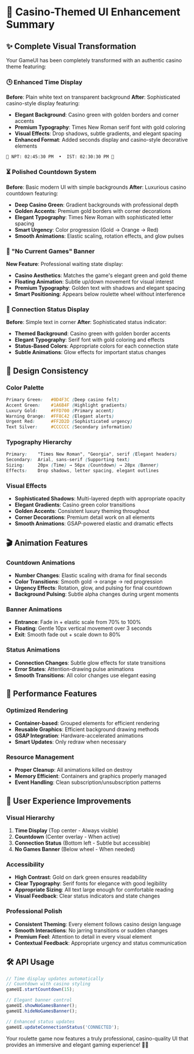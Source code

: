 # 🎰 Casino-Themed UI Enhancement Summary

## ✨ Complete Visual Transformation

Your GameUI has been completely transformed with an authentic casino theme featuring:

### 🕒 **Enhanced Time Display**
**Before**: Plain white text on transparent background
**After**: Sophisticated casino-style display featuring:
- **Elegant Background**: Casino green with golden borders and corner accents
- **Premium Typography**: Times New Roman serif font with gold coloring
- **Visual Effects**: Drop shadows, subtle gradients, and elegant spacing
- **Enhanced Format**: Added seconds display and casino-style decorative elements

```
🎰 NPT: 02:45:30 PM  •  IST: 02:30:30 PM 🎰
```

### ⏳ **Polished Countdown System**
**Before**: Basic modern UI with simple backgrounds
**After**: Luxurious casino countdown featuring:
- **Deep Casino Green**: Gradient backgrounds with professional depth
- **Golden Accents**: Premium gold borders with corner decorations
- **Elegant Typography**: Times New Roman with sophisticated letter spacing
- **Smart Urgency**: Color progression (Gold → Orange → Red)
- **Smooth Animations**: Elastic scaling, rotation effects, and glow pulses

### 🚫 **"No Current Games" Banner**
**New Feature**: Professional waiting state display:
- **Casino Aesthetics**: Matches the game's elegant green and gold theme
- **Floating Animation**: Subtle up/down movement for visual interest
- **Premium Typography**: Golden text with shadows and elegant spacing
- **Smart Positioning**: Appears below roulette wheel without interference

### 📡 **Connection Status Display**
**Before**: Simple text in corner
**After**: Sophisticated status indicator:
- **Themed Background**: Casino green with golden border accents
- **Elegant Typography**: Serif font with gold coloring and effects
- **Status-Based Colors**: Appropriate colors for each connection state
- **Subtle Animations**: Glow effects for important status changes

## 🎨 Design Consistency

### **Color Palette**
```css
Primary Green:   #0D4F3C (Deep casino felt)
Accent Green:    #1A6B4F (Highlight gradients)
Luxury Gold:     #FFD700 (Primary accent)
Warning Orange:  #FF8C42 (Elegant alerts)
Urgent Red:      #FF2D2D (Sophisticated urgency)
Text Silver:     #CCCCCC (Secondary information)
```

### **Typography Hierarchy**
```css
Primary:    "Times New Roman", "Georgia", serif (Elegant headers)
Secondary:  Arial, sans-serif (Supporting text)
Sizing:     20px (Time) → 56px (Countdown) → 28px (Banner)
Effects:    Drop shadows, letter spacing, elegant outlines
```

### **Visual Effects**
- **Sophisticated Shadows**: Multi-layered depth with appropriate opacity
- **Elegant Gradients**: Casino green color transitions
- **Golden Accents**: Consistent luxury theming throughout
- **Corner Decorations**: Premium detail work on all elements
- **Smooth Animations**: GSAP-powered elastic and dramatic effects

## 🎬 Animation Features

### **Countdown Animations**
- **Number Changes**: Elastic scaling with drama for final seconds
- **Color Transitions**: Smooth gold → orange → red progression
- **Urgency Effects**: Rotation, glow, and pulsing for final countdown
- **Background Pulsing**: Subtle alpha changes during urgent moments

### **Banner Animations**
- **Entrance**: Fade in + elastic scale from 70% to 100%
- **Floating**: Gentle 10px vertical movement over 3 seconds
- **Exit**: Smooth fade out + scale down to 80%

### **Status Animations**
- **Connection Changes**: Subtle glow effects for state transitions
- **Error States**: Attention-drawing pulse animations
- **Smooth Transitions**: All color changes use elegant easing

## 🚀 Performance Features

### **Optimized Rendering**
- **Container-based**: Grouped elements for efficient rendering
- **Reusable Graphics**: Efficient background drawing methods
- **GSAP Integration**: Hardware-accelerated animations
- **Smart Updates**: Only redraw when necessary

### **Resource Management**
- **Proper Cleanup**: All animations killed on destroy
- **Memory Efficient**: Containers and graphics properly managed
- **Event Handling**: Clean subscription/unsubscription patterns

## 🎯 User Experience Improvements

### **Visual Hierarchy**
1. **Time Display** (Top center - Always visible)
2. **Countdown** (Center overlay - When active)
3. **Connection Status** (Bottom left - Subtle but accessible)
4. **No Games Banner** (Below wheel - When needed)

### **Accessibility**
- **High Contrast**: Gold on dark green ensures readability
- **Clear Typography**: Serif fonts for elegance with good legibility
- **Appropriate Sizing**: All text large enough for comfortable reading
- **Visual Feedback**: Clear status indicators and state changes

### **Professional Polish**
- **Consistent Theming**: Every element follows casino design language
- **Smooth Interactions**: No jarring transitions or sudden changes
- **Premium Feel**: Attention to detail in every visual element
- **Contextual Feedback**: Appropriate urgency and status communication

## 🛠️ API Usage

```typescript
// Time display updates automatically
// Countdown with casino styling
gameUI.startCountdown(15);

// Elegant banner control
gameUI.showNoGamesBanner();
gameUI.hideNoGamesBanner();

// Enhanced status updates
gameUI.updateConnectionStatus('CONNECTED');
```

Your roulette game now features a truly professional, casino-quality UI that provides an immersive and elegant gaming experience! 🎰✨ 
